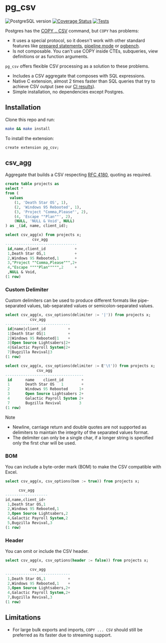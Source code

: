 # pg_csv

![PostgreSQL version](https://img.shields.io/badge/postgresql-12+-blue.svg)
[![Coverage Status](https://coveralls.io/repos/github/PostgREST/pg_csv/badge.svg)](https://coveralls.io/github/PostgREST/pg_csv)
[![Tests](https://github.com/PostgREST/pg_csv/actions/workflows/ci.yaml/badge.svg)](https://github.com/PostgREST/pg_csv/actions)

Postgres has the [COPY .. CSV](https://www.postgresql.org/docs/current/sql-copy.html) command, but `COPY` has problems:

- It uses a special protocol, so it doesn't work with other standard features like [prepared statements](https://www.postgresql.org/docs/current/sql-prepare.html), [pipeline mode](https://www.postgresql.org/docs/current/libpq-pipeline-mode.html#LIBPQ-PIPELINE-USING) or [pgbench](https://www.postgresql.org/docs/current/pgbench.html).
- Is not composable. You can't use COPY inside CTEs, subqueries, view definitions or as function arguments.

`pg_csv` offers flexible CSV processing as a solution to these problems.

- Includes a CSV aggregate that composes with SQL expressions.
- Native C extension, almost 2 times faster than SQL queries that try to achieve CSV output (see our [CI results](https://github.com/PostgREST/pg_csv/actions/runs/17367407744)).
- Simple installation, no dependencies except Postgres.

## Installation

Clone this repo and run:

```bash
make && make install
```

To install the extension:

```psql
create extension pg_csv;
```

## csv_agg

Aggregate that builds a CSV respecting [RFC 4180](https://www.ietf.org/rfc/rfc4180.txt), quoting as required.

```sql
create table projects as
select *
from (
  values
    (1, 'Death Star OS', 1),
    (2, 'Windows 95 Rebooted', 1),
    (3, 'Project "Comma,Please"', 2),
    (4, 'Escape ""Plan""', 2),
    (NULL, 'NULL & Void', NULL)
) as _(id, name, client_id);
```

```sql
select csv_agg(x) from projects x;
            csv_agg
--------------------------------
 id,name,client_id             +
 1,Death Star OS,1             +
 2,Windows 95 Rebooted,1       +
 3,"Project ""Comma,Please""",2+
 4,"Escape """"Plan""""",2     +
 ,NULL & Void,
(1 row)
```

### Custom Delimiter

Custom delimiters can be used to produce different formats like pipe-separated values, tab-separated values or semicolon-separated values.

```sql
select csv_agg(x, csv_options(delimiter := '|')) from projects x;
           csv_agg
-----------------------------
 id|name|client_id          +
 1|Death Star OS|1          +
 2|Windows 95 Rebooted|1    +
 3|Open Source Lightsabers|2+
 4|Galactic Payroll System|2+
 7|Bugzilla Revival|3
(1 row)

select csv_agg(x, csv_options(delimiter := E'\t')) from projects x;
              csv_agg
-----------------------------------
 id      name    client_id        +
 1       Death Star OS   1        +
 2       Windows 95 Rebooted     1+
 3       Open Source Lightsabers 2+
 4       Galactic Payroll System 2+
 7       Bugzilla Revival        3
(1 row)
```

> [!NOTE]
> - Newline, carriage return and double quotes are not supported as delimiters to maintain the integrity of the separated values format.
> - The delimiter can only be a single char, if a longer string is specified only the first char will be used.

### BOM

You can include a byte-order mark (BOM) to make the CSV compatible with Excel.

```sql
select csv_agg(x, csv_options(bom := true)) from projects x;

      csv_agg
-------------------
﻿id,name,client_id+
 1,Death Star OS,1
 2,Windows 95 Rebooted,1
 3,Open Source Lightsabers,2
 4,Galactic Payroll System,2
 5,Bugzilla Revival,3
(1 row)
```

### Header

You can omit or include the CSV header.

```sql
select csv_agg(x, csv_options(header := false)) from projects x;

           csv_agg
-----------------------------
 1,Death Star OS,1          +
 2,Windows 95 Rebooted,1    +
 3,Open Source Lightsabers,2+
 4,Galactic Payroll System,2+
 7,Bugzilla Revival,3
(1 row)
```

## Limitations

- For large bulk exports and imports, `COPY ... CSV` should still be preferred as its faster due to streaming support.
